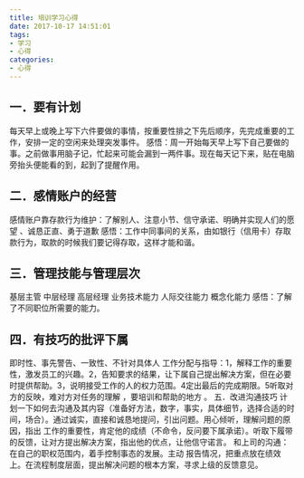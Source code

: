 ```yaml
---
title: 培训学习心得
date: 2017-10-17 14:51:01
tags:
- 学习
- 心得 
categories: 
- 心得 
---
```




## 一．要有计划
每天早上或晚上写下六件要做的事情，按重要性排之下先后顺序，先完成重要的工作，安排一定的空闲来处理突发事件。
感悟：周一开始每天早上写下自己要做的事。之前做事用脑子记，忙起来可能会漏到一两件事。现在每天记下来，贴在电脑旁抬头便能看的到，起到了提醒作用。

## 二．感情账户的经营
感情账户靠存款行为维护：了解别人、注意小节、信守承诺、明确并实现人们的愿望 、诚恳正直、勇于道歉
    感悟：工作中同事间的关系，由如银行（信用卡）存取款行为，取款的时候我们要记得存取，这样才能和谐。
## 三．管理技能与管理层次
基层主管            中层经理           高层经理
业务技术能力          人际交往能力       概念化能力
感悟：了解了不同职位所需要的能力。

## 四．有技巧的批评下属
即时性、事先警告、一致性、不针对具体人
工作分配与指导：1，解释工作的重要性，激发员工的兴趣。2，告知要求的结果，让下属自己提出解决方案，但在必要时提供帮助。3，说明接受工作的人的权力范围。4定出最后的完成期限。5听取对方的反映，难对方对任务的理解 ，要培训和帮助的地方 。
五．改进沟通技巧
计划一下如何去沟通及其内容（准备好方法，数字，事实，具体细节，选择合适的时间，场合）。通过诚实，直接和诚恳地提问，引出问题。用心倾听，理解问题的原因，指出 工作的重要性，肯定他的成绩（不命令，反问要下属承诺）。听取下履带的反馈，让对方提出解决方案，指出他的优点，让他信守诺言。
和上司的沟通：在自己的职权范围内，着手控制事态的发展。主动 报告情况，把重点放在绩效上。在流程制度层面，提出解决问题的根本方案，寻求上级的反馈意见。